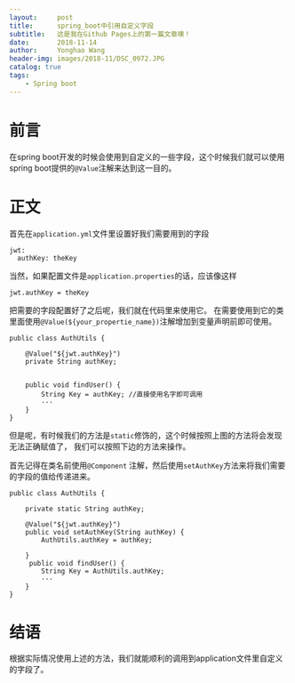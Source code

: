 ```yaml
---
layout:     post
title:      spring_boot中引用自定义字段
subtitle:   这是我在Github Pages上的第一篇文章噢！
date:       2018-11-14
author:     Yonghao Wang
header-img: images/2018-11/DSC_0972.JPG
catalog: true
tags:
    - Spring boot
---
```

# 前言

 在spring boot开发的时候会使用到自定义的一些字段，这个时候我们就可以使用spring boot提供的` @Value `注解来达到这一目的。

# 正文
首先在` application.yml `文件里设置好我们需要用到的字段
```
jwt:
  authKey: theKey 
```
当然，如果配置文件是` application.properties `的话，应该像这样
```
jwt.authKey = theKey 
```
把需要的字段配置好了之后呢，我们就在代码里来使用它。
在需要使用到它的类里面使用` @Value(${your_propertie_name}) `注解增加到变量声明前即可使用。
```
public class AuthUtils {

    @Value("${jwt.authKey}")
    private String authKey;


    public void findUser() {
        String Key = authKey; //直接使用名字即可调用
        ···
    }
}
```

但是呢，有时候我们的方法是` static `修饰的，这个时候按照上图的方法将会发现无法正确赋值了，
我们可以按照下边的方法来操作。  

首先记得在类名前使用` @Component ` 注解，然后使用` setAuthKey `方法来将我们需要的字段的值给传递进来。
```
public class AuthUtils {

    private static String authKey;

    @Value("${jwt.authKey}")
    public void setAuthKey(String authKey) {
        AuthUtils.authKey = authKey;

    }   
     public void findUser() {
        String Key = AuthUtils.authKey; 
        ···
    }
}
```

# 结语
根据实际情况使用上述的方法，我们就能顺利的调用到application文件里自定义的字段了。